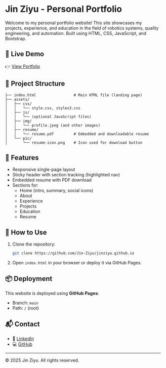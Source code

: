 # Jin Ziyu - Personal Portfolio

Welcome to my personal portfolio website! This site showcases my projects, experience, and education in the field of robotics systems, quality engineering, and automation. Built using HTML, CSS, JavaScript, and Bootstrap.

## 🔗 Live Demo

👉 [View Portfolio](https://jin-ziyu.github.io)

## 📂 Project Structure

```
├── index.html                 # Main HTML file (landing page)
├── assets/
│   ├── css/
│   │   └── style.css, styles3.css
│   ├── js/
│   │   └── (optional JavaScript files)
│   ├── img/
│   │   └── profile.jpeg (and other images)
│   ├── resume/
│   │   └── resume.pdf         # Embedded and downloadable resume
│   └── pic/
│       └── resume-icon.png    # Icon used for download button
```

## 📄 Features

- Responsive single-page layout
- Sticky header with section tracking (highlighted nav)
- Embedded resume with PDF download
- Sections for:
  - Home (intro, summary, social icons)
  - About
  - Experience
  - Projects
  - Education
  - Resume

## 🚀 How to Use

1. Clone the repository:
   ```bash
   git clone https://github.com/Jin-Ziyu/jinziyu.github.io
   ```

2. Open `index.html` in your browser or deploy it via GitHub Pages.

## 📦 Deployment

This website is deployed using **GitHub Pages**:
- Branch: `main`
- Path: `/` (root)

## 📬 Contact

- 💼 [LinkedIn](https://www.linkedin.com/in/jin-ziyu/)
- 💻 [GitHub](https://github.com/Jin-Ziyu)

---

© 2025 Jin Ziyu. All rights reserved.
